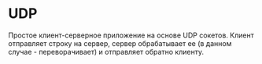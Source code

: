 # UDP

  Простое клиент-серверное приложение на основе  UDP сокетов. Клиент отправляет строку на сервер, сервер обрабатывает ее (в данном случае - переворачивает) и отправляет обратно клиенту.
